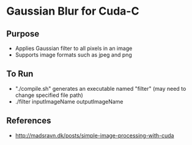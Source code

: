 # Gaussian Blur for Cuda-C

## Purpose
* Applies Gaussian filter to all pixels in an image
* Supports image formats such as jpeg and png

## To Run
* "./compile.sh" generates an executable named "filter" (may need to change specified file path)
* ./filter inputImageName outputImageName

## References 
* http://madsravn.dk/posts/simple-image-processing-with-cuda
